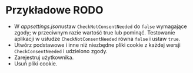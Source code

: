 # <a name="gdpr-sample"></a>Przykładowe RODO

* W *appsettings.json*ustaw `CheckNotConsentNeeded` do `false` wymagające zgody; w przeciwnym razie wartość true lub pominąć. Testowanie aplikacji w usłudze `CheckNotConsentNeeded` równa `false` i ustaw `true`.
* Utwórz podstawowe i inne niż niezbędne pliki cookie z każdej wersji `CheckConsentNeeded` i udzielono zgody.
* Zarejestruj użytkownika.
* Usuń pliki cookie.
